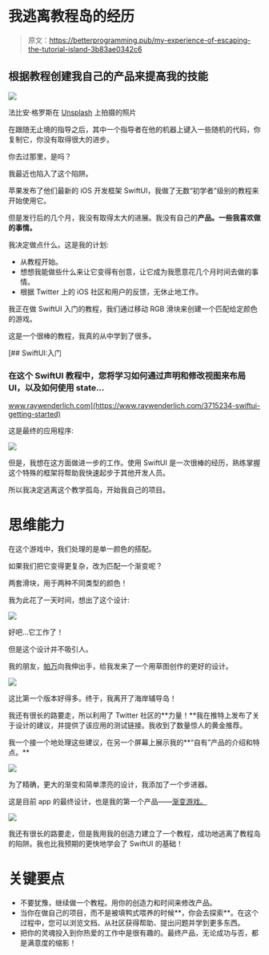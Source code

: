 # 我逃离教程岛的经历

> 原文：<https://betterprogramming.pub/my-experience-of-escaping-the-tutorial-island-3b83ae0342c6>

## 根据教程创建我自己的产品来提高我的技能

![](img/ac9ef27426ab42372a13387aa948bce9.png)

法比安·格罗斯在 [Unsplash](https://unsplash.com?utm_source=medium&utm_medium=referral) 上拍摄的照片

在跟随无止境的指导之后，其中一个指导者在他的机器上键入一些随机的代码，你复制它，你没有取得很大的进步。

你去过那里，是吗？

我最近也陷入了这个陷阱。

苹果发布了他们最新的 iOS 开发框架 SwiftUI，我做了无数“初学者”级别的教程来开始使用它。

但是发行后的几个月，我没有取得太大的进展。我没有自己的**产品。一些我喜欢做的事情。**

我决定做点什么。这是我的计划:

*   从教程开始。
*   想想我能做些什么来让它变得有创意，让它成为我愿意花几个月时间去做的事情。
*   根据 Twitter 上的 iOS 社区和用户的反馈，无休止地工作。

我正在做 SwiftUI 入门的教程，我们通过移动 RGB 滑块来创建一个匹配给定颜色的游戏。

这是一个很棒的教程，我真的从中学到了很多。

[](https://www.raywenderlich.com/3715234-swiftui-getting-started) [## SwiftUI:入门

### 在这个 SwiftUI 教程中，您将学习如何通过声明和修改视图来布局 UI，以及如何使用 state…

www.raywenderlich.com](https://www.raywenderlich.com/3715234-swiftui-getting-started) 

这是最终的应用程序:

![](img/6cce308f97418c0212e765114043abc3.png)

但是，我想在这方面做进一步的工作。使用 SwiftUI 是一次很棒的经历，熟练掌握这个特殊的框架将帮助我快速起步于其他开发人员。

所以我决定逃离这个教学孤岛，开始我自己的项目。

# 思维能力

在这个游戏中，我们处理的是单一颜色的搭配。

如果我们把它变得更复杂，改为匹配一个渐变呢？

两套滑块，用于两种不同类型的颜色！

我为此花了一天时间，想出了这个设计:

![](img/023b86675b09e3f24ecf4fca7fedd498.png)

好吧…它工作了！

但是这个设计并不吸引人。

我的朋友，[帕万](https://twitter.com/_pawanpreet)向我伸出手，给我发来了一个用草图创作的更好的设计。

![](img/ef6e33c76102fa8c453d46cb90922d4a.png)

这比第一个版本好得多。终于，我离开了海岸辅导岛！

我还有很长的路要走，所以利用了 Twitter 社区的**力量！**我在推特上发布了关于设计的建议，并提供了该应用的测试链接。我收到了数量惊人的黄金推荐。

我一个接一个地处理这些建议，在另一个屏幕上展示我的**“自有”产品的介绍和特点。**

![](img/49e400b942017ffa3d82840c646dac8b.png)

为了精确，更大的渐变和简单漂亮的设计，我添加了一个步进器。

这是目前 app 的最终设计，也是我的第一个产品——[渐变游戏。](https://apps.apple.com/us/app/gradients-game/id1479784361?ref=producthunt)

![](img/e15e928239b6ef103f2ec6bea9281709.png)

我还有很长的路要走，但是我用我的创造力建立了一个教程，成功地逃离了教程岛的陷阱。我也比我预期的更快地学会了 SwiftUI 的基础！

# 关键要点

*   不要犹豫，继续做一个教程。用你的创造力和时间来修改产品。
*   当你在做自己的项目，而不是被填鸭式喂养的时候**，你会去探索**。在这个过程中，您可以浏览文档、从社区获得帮助、提出问题并学到更多东西。
*   把你的灵魂投入到你热爱的工作中是很有趣的。最终产品，无论成功与否，都是满意度的缩影！